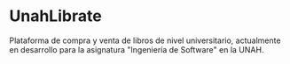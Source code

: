 # UnahLibrate
Plataforma de compra y venta de libros de nivel universitario, actualmente en desarrollo para la asignatura "Ingeniería de Software" en la UNAH.
